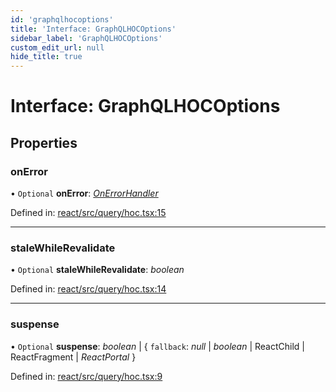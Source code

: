 ```yaml
---
id: 'graphqlhocoptions'
title: 'Interface: GraphQLHOCOptions'
sidebar_label: 'GraphQLHOCOptions'
custom_edit_url: null
hide_title: true
---
```


# Interface: GraphQLHOCOptions

## Properties

### onError

• `Optional` **onError**: [_OnErrorHandler_](../modules.md#onerrorhandler)

Defined in: [react/src/query/hoc.tsx:15](https://github.com/gqless/gqless/blob/master/packages/react/src/query/hoc.tsx#L15)

---

### staleWhileRevalidate

• `Optional` **staleWhileRevalidate**: _boolean_

Defined in: [react/src/query/hoc.tsx:14](https://github.com/gqless/gqless/blob/master/packages/react/src/query/hoc.tsx#L14)

---

### suspense

• `Optional` **suspense**: _boolean_ \| { `fallback`: _null_ \| _boolean_ \| ReactChild \| ReactFragment \| _ReactPortal_ }

Defined in: [react/src/query/hoc.tsx:9](https://github.com/gqless/gqless/blob/master/packages/react/src/query/hoc.tsx#L9)
